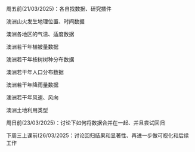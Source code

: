 周五前(21/03/2025)：各自找数据、研究插件

澳洲山火发生地理位置、时间数据

澳洲各地区的气温、适度数据

澳洲若干年植被量数据

澳洲若干年桉树树种分布数据

澳洲若干年人口分布数据

澳洲若干年降雨量数据

澳洲若干年风速、风向

澳洲土地利用类型

周日前(23/03/2025)：讨论下如何将数据合并在一起、并且尝试回归

下周三上课前(26/03/2025：讨论回归结果和显著性、再进一步做可视化和后续工作
